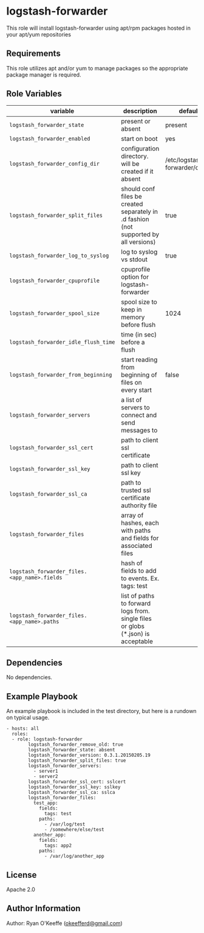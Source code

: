 logstash-forwarder
=========

This role will install logstash-forwarder using apt/rpm packages hosted in your apt/yum repositories

Requirements
------------

This role utilizes apt and/or yum to manage packages so the appropriate package manager is required.

Role Variables
--------------
| variable | description | default | mandatory
|----------|-------------|---------|----------
| `logstash_forwarder_state` | present or absent | present |
| `logstash_forwarder_enabled` | start on boot| yes |
| `logstash_forwarder_config_dir` | configuration directory. will be created if it absent| /etc/logstash-forwarder/conf.d |
| `logstash_forwarder_split_files` | should conf files be created separately in .d fashion (not supported by all versions) | true |
| `logstash_forwarder_log_to_syslog` | log to syslog vs stdout | true |
| `logstash_forwarder_cpuprofile` | cpuprofile option for logstash-forwarder |  | no
| `logstash_forwarder_spool_size` | spool size to keep in memory before flush | 1024 |
| `logstash_forwarder_idle_flush_time` | time (in sec) before a flush |  | no
| `logstash_forwarder_from_beginning` | start reading from beginning of files on every start | false |
| `logstash_forwarder_servers` | a list of servers to connect and send messages to |  | yes
| `logstash_forwarder_ssl_cert` | path to client ssl certificate |  | no
| `logstash_forwarder_ssl_key` | path to client ssl key |  | no
| `logstash_forwarder_ssl_ca` | path to trusted ssl certificate authority file |  | yes
| `logstash_forwarder_files` | array of hashes, each with paths and fields for associated files |  | no
| `logstash_forwarder_files.<app_name>.fields` | hash of fields to add to events.  Ex. tags: test |  | no
| `logstash_forwarder_files.<app_name>.paths` | list of paths to forward logs from.  single files or globs (*.json) is acceptable |  | no

Dependencies
------------

No dependencies.

Example Playbook
----------------

An example playbook is included in the test directory, but here is a rundown on typical usage.

    - hosts: all
      roles:
      - role: logstash-forwarder
            logstash_forwarder_remove_old: true
            logstash_forwarder_state: absent
            logstash_forwarder_version: 0.3.1.20150205.19
            logstash_forwarder_split_files: true
            logstash_forwarder_servers:
              - server1
              - server2
            logstash_forwarder_ssl_cert: sslcert
            logstash_forwarder_ssl_key: sslkey
            logstash_forwarder_ssl_ca: sslca
            logstash_forwarder_files:
              test_app:
                fields:
                  tags: test
                paths:
                  - /var/log/test
                  - /somewhere/else/test
              another_app:
                fields:
                  tags: app2
                paths:
                  - /var/log/another_app

License
-------

Apache 2.0

Author Information
------------------

Author: Ryan O'Keeffe (okeefferd@gmail.com)

